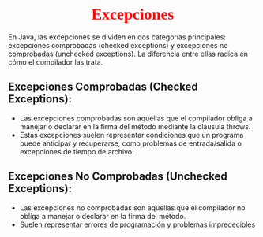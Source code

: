 <h1 align="center"><FONT FACE="impact" SIZE=6 COLOR="red">Excepciones</FONT></h1>
En Java, las excepciones se dividen en dos categorías principales: excepciones comprobadas (checked exceptions) y excepciones no comprobadas (unchecked exceptions). La diferencia entre ellas radica en cómo el compilador las trata.

<h2>Excepciones Comprobadas (Checked Exceptions):</h2>

- Las excepciones comprobadas son aquellas que el compilador obliga a manejar o declarar en la firma del método mediante la cláusula throws.
- Estas excepciones suelen representar condiciones que un programa puede anticipar y recuperarse, como problemas de entrada/salida o excepciones de tiempo de archivo.

<h2>Excepciones No Comprobadas (Unchecked Exceptions):</h2>

- Las excepciones no comprobadas son aquellas que el compilador no obliga a manejar o declarar en la firma del método. 
- Suelen representar errores de programación y problemas impredecibles

